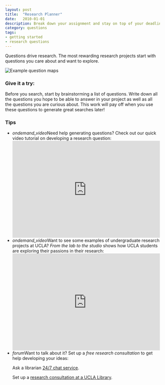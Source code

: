 ```yaml
---
layout: post
title:  "Research Planner"
date:   2010-01-01
description: Break down your assignment and stay on top of your deadlines!
category: questions
tags:
- getting started
- research questions
---
```


<p class="intro">Questions drive research. The most rewarding  research projects start with questions you care about and want to explore.</p>

<img class="responsive-img materialboxed" src="{{ '/assets/img/content/question-map-examples.jpg' | prepend: site.baseurl }}" alt="Example question maps" data-caption="Example question maps"> 

### Give it a try:

<p class="flow-text">Before you search, start by brainstorming a list of questions. Write down all the questions you hope to be able to answer in your project as well as all the questions you are curious about. This work will pay off when you use these questions to generate great searches later!</p>

### Tips

<ul class="collapsible" data-collapsible="expandable">
    <li>
      <div class="collapsible-header"><i class="material-icons">ondemand_video</i>Need help generating questions? Check out our quick video tutorial on developing a research question:</div>
      <div class="collapsible-body"><iframe width="100%" height="315" src="https://www.youtube.com/embed/jj-F6YVtsxI?list=PLV8eqWoGXke5D5bmwscUhow1RJKWZmMRZ" frameborder="0" allowfullscreen></iframe></div>
    </li>
    <li>
      <div class="collapsible-header"><i class="material-icons">ondemand_video</i>Want to see some examples of undergraduate research projects at UCLA? <em>From the lab to the studio</em> shows how UCLA students are exploring their passions in their research:</div>
      <div class="collapsible-body"><iframe width="100%" height="315" src="https://youtu.be/hhv8PIFHvek" frameborder="0" allowfullscreen></iframe></div>
    </li>
    <li>
      <div class="collapsible-header"><i class="material-icons">forum</i>Want to talk about it? Set up a <em>free research consultation</em> to get help developing your ideas:</div>
      <div class="collapsible-body">
        <p>Ask a librarian <a href="http://library.ucla.edu/questions" target="_blank">24/7 chat service</a>.</p>
          <p>Set up a <a href="http://library.ucla.edu/questions" target="_blank">research consultation at a UCLA Library</a>.</p>
      </div>
    </li>
  </ul>
